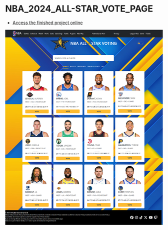 # NBA_2024_ALL-STAR_VOTE_PAGE

- <a href="https://karamanburak.github.io/NBA-ALL-STAR-2024-VOTE-PAGE/" rel="noFollow">Access the finished project online</a>

![Project Image](/img/screencapture-127-0-0-1-5501-index-html-2023-12-29-13_10_30.png)
